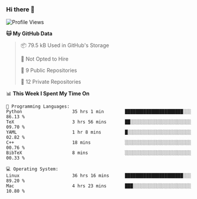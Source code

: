 ### Hi there 👋

<!--
**huayuan4396/huayuan4396** is a ✨ _special_ ✨ repository because its `README.md` (this file) appears on your GitHub profile.

Here are some ideas to get you started:

- 🔭 I’m currently working on ...
- 🌱 I’m currently learning ...
- 👯 I’m looking to collaborate on ...
- 🤔 I’m looking for help with ...
- 💬 Ask me about ...
- 📫 How to reach me: ...
- 😄 Pronouns: ...
- ⚡ Fun fact: ...
-->

<!--START_SECTION:waka-->
![Profile Views](http://img.shields.io/badge/Profile%20Views-2-blue)

**🐱 My GitHub Data** 

> 📦 79.5 kB Used in GitHub's Storage 
 > 
> 🚫 Not Opted to Hire
 > 
> 📜 9 Public Repositories 
 > 
> 🔑 12 Private Repositories 
 > 
📊 **This Week I Spent My Time On** 

```text
💬 Programming Languages: 
Python                   35 hrs 1 min        ██████████████████████░░░   86.13 % 
TeX                      3 hrs 56 mins       ██░░░░░░░░░░░░░░░░░░░░░░░   09.70 % 
YAML                     1 hr 8 mins         █░░░░░░░░░░░░░░░░░░░░░░░░   02.82 % 
C++                      18 mins             ░░░░░░░░░░░░░░░░░░░░░░░░░   00.76 % 
BibTeX                   8 mins              ░░░░░░░░░░░░░░░░░░░░░░░░░   00.33 % 

💻 Operating System: 
Linux                    36 hrs 16 mins      ██████████████████████░░░   89.20 % 
Mac                      4 hrs 23 mins       ███░░░░░░░░░░░░░░░░░░░░░░   10.80 % 
```


<!--END_SECTION:waka-->
